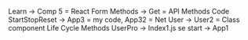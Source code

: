 Learn -> Comp 5 = React Form
Methods -> Get = API Methods Code
StartStopReset -> App3 = my code, App32 = Net
User -> User2 = Class component Life Cycle Methods
UserPro -> Index1.js se start -> App1
